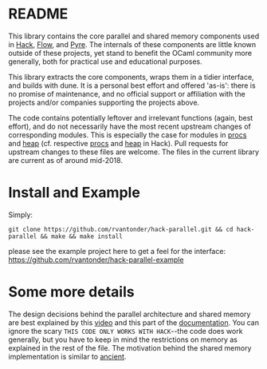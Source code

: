 # README

This library contains the core parallel and shared memory components used in [Hack](https://github.com/facebook/hhvm/tree/master/hphp/hack), [Flow](https://github.com/facebook/flow), and [Pyre](https://github.com/facebook/pyre-check). 
The internals of these components are little known outside of these projects, yet stand to benefit the OCaml community more generally, both
for practical use and educational purposes.

This library extracts the core components, wraps them in a tidier interface, and builds with dune. It is a personal best effort
and offered 'as-is': there is no promise of maintenance, and no official support or affiliation with the projects and/or companies 
supporting the projects above.

The code contains potentially leftover and irrelevant functions (again, best effort), and do not necessarily have the most recent upstream changes of corresponding modules. This is especially the case for
modules in [procs](https://github.com/rvantonder/hack-parallel/tree/master/src/procs) and [heap](https://github.com/rvantonder/hack-parallel/tree/master/src/heap) (cf. respective [procs](https://github.com/facebook/hhvm/tree/master/hphp/hack/src/procs) and [heap](https://github.com/facebook/hhvm/tree/master/hphp/hack/src/heap) in Hack). Pull requests for
upstream changes to these files are welcome. The files in the current library are current as of around mid-2018.

# Install and Example

Simply:

```
git clone https://github.com/rvantonder/hack-parallel.git && cd hack-parallel && make && make install
```

please see the example project here to get a feel for the interface: https://github.com/rvantonder/hack-parallel-example

# Some more details

The design decisions behind the parallel architecture and shared memory are best explained by this [video](https://www.youtube.com/watch?v=uXuYVUdFY48&t=0s&list=WL&index=28)
and this part of the [documentation](https://github.com/rvantonder/hack-parallel/blob/master/src/heap/hh_shared.c#L10-L76). 
You can ignore the scary `THIS CODE ONLY WORKS WITH HACK`--the code does work generally, but you have to keep in mind the
restrictions on memory as explained in the rest of the file. The motivation behind the shared memory implementation is similar to
[ancient](http://git.annexia.org/?p=ocaml-ancient.git;a=blob_plain;f=README.txt).
